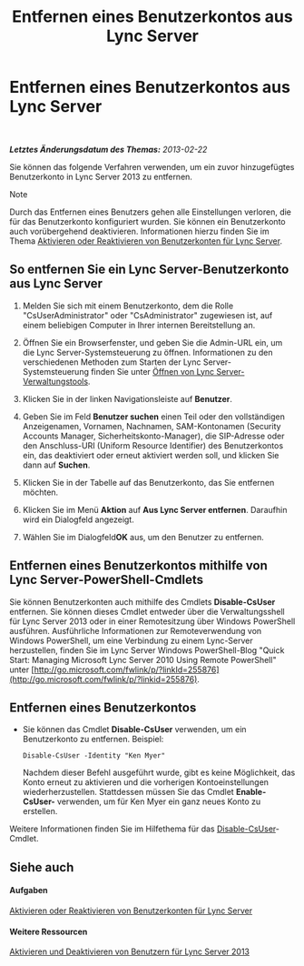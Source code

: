 ﻿---
title: Entfernen eines Benutzerkontos aus Lync Server
TOCTitle: Entfernen eines Benutzerkontos aus Lync Server
ms:assetid: 2f512aba-e358-45ae-af58-74312ee9c514
ms:mtpsurl: https://technet.microsoft.com/de-de/library/JJ688008(v=OCS.15)
ms:contentKeyID: 49890683
ms.date: 05/19/2016
mtps_version: v=OCS.15
ms.translationtype: HT
---

# Entfernen eines Benutzerkontos aus Lync Server

 

_**Letztes Änderungsdatum des Themas:** 2013-02-22_

Sie können das folgende Verfahren verwenden, um ein zuvor hinzugefügtes Benutzerkonto in Lync Server 2013 zu entfernen.


> [!NOTE]
> Durch das Entfernen eines Benutzers gehen alle Einstellungen verloren, die für das Benutzerkonto konfiguriert wurden. Sie können ein Benutzerkonto auch vorübergehend deaktivieren. Informationen hierzu finden Sie im Thema <A href="lync-server-2013-disable-or-re-enable-user-account-for-lync-server.md">Aktivieren oder Reaktivieren von Benutzerkonten für Lync Server</A>.



## So entfernen Sie ein Lync Server-Benutzerkonto aus Lync Server

1.  Melden Sie sich mit einem Benutzerkonto, dem die Rolle "CsUserAdministrator" oder "CsAdministrator" zugewiesen ist, auf einem beliebigen Computer in Ihrer internen Bereitstellung an.

2.  Öffnen Sie ein Browserfenster, und geben Sie die Admin-URL ein, um die Lync Server-Systemsteuerung zu öffnen. Informationen zu den verschiedenen Methoden zum Starten der Lync Server-Systemsteuerung finden Sie unter [Öffnen von Lync Server-Verwaltungstools](lync-server-2013-open-lync-server-administrative-tools.md).

3.  Klicken Sie in der linken Navigationsleiste auf **Benutzer**.

4.  Geben Sie im Feld **Benutzer suchen** einen Teil oder den vollständigen Anzeigenamen, Vornamen, Nachnamen, SAM-Kontonamen (Security Accounts Manager, Sicherheitskonto-Manager), die SIP-Adresse oder den Anschluss-URI (Uniform Resource Identifier) des Benutzerkontos ein, das deaktiviert oder erneut aktiviert werden soll, und klicken Sie dann auf **Suchen**.

5.  Klicken Sie in der Tabelle auf das Benutzerkonto, das Sie entfernen möchten.

6.  Klicken Sie im Menü **Aktion** auf **Aus Lync Server entfernen**. Daraufhin wird ein Dialogfeld angezeigt.

7.  Wählen Sie im Dialogfeld**OK** aus, um den Benutzer zu entfernen.

## Entfernen eines Benutzerkontos mithilfe von Lync Server-PowerShell-Cmdlets

Sie können Benutzerkonten auch mithilfe des Cmdlets **Disable-CsUser** entfernen. Sie können dieses Cmdlet entweder über die Verwaltungsshell für Lync Server 2013 oder in einer Remotesitzung über Windows PowerShell ausführen. Ausführliche Informationen zur Remoteverwendung von Windows PowerShell, um eine Verbindung zu einem Lync-Server herzustellen, finden Sie im Lync Server Windows PowerShell-Blog "Quick Start: Managing Microsoft Lync Server 2010 Using Remote PowerShell" unter [http://go.microsoft.com/fwlink/p/?linkId=255876](http://go.microsoft.com/fwlink/p/?linkid=255876).

## Entfernen eines Benutzerkontos

  - Sie können das Cmdlet **Disable-CsUser** verwenden, um ein Benutzerkonto zu entfernen. Beispiel:
    
        Disable-CsUser -Identity "Ken Myer"
    
    Nachdem dieser Befehl ausgeführt wurde, gibt es keine Möglichkeit, das Konto erneut zu aktivieren und die vorherigen Kontoeinstellungen wiederherzustellen. Stattdessen müssen Sie das Cmdlet **Enable-CsUser-** verwenden, um für Ken Myer ein ganz neues Konto zu erstellen.

Weitere Informationen finden Sie im Hilfethema für das [Disable-CsUser](https://docs.microsoft.com/en-us/powershell/module/skype/Disable-CsUser)-Cmdlet.

## Siehe auch

#### Aufgaben

[Aktivieren oder Reaktivieren von Benutzerkonten für Lync Server](lync-server-2013-disable-or-re-enable-user-account-for-lync-server.md)  

#### Weitere Ressourcen

[Aktivieren und Deaktivieren von Benutzern für Lync Server 2013](lync-server-2013-enabling-and-disabling-users-for-lync-server.md)


